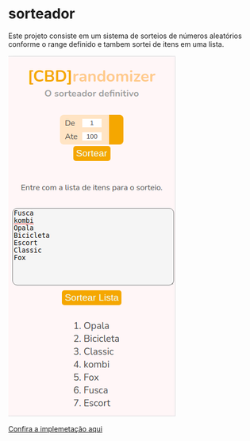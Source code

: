 # sorteador

Este projeto consiste em um sistema de sorteios de números aleatórios conforme o range definido e
tambem sortei de itens em uma lista.

![sorteador](sorteador_print.png)

[Confira a implemetação aqui](https://enicio.github.io/randomizer)
